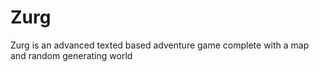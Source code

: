 # Zurg
Zurg is an advanced texted based adventure game complete with a map and random generating world
